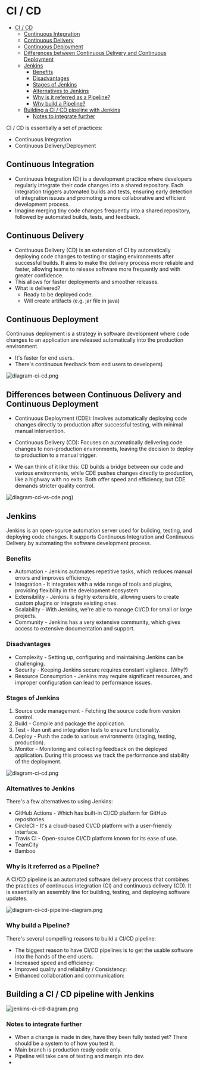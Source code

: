 # CI / CD
- [CI / CD](#ci--cd)
  - [Continuous Integration](#continuous-integration)
  - [Continuous Delivery](#continuous-delivery)
  - [Continuous Deployment](#continuous-deployment)
  - [Differences between Continuous Delivery and Continuous Deployment](#differences-between-continuous-delivery-and-continuous-deployment)
  - [Jenkins](#jenkins)
    - [Benefits](#benefits)
    - [Disadvantages](#disadvantages)
    - [Stages of Jenkins](#stages-of-jenkins)
    - [Alternatives to Jenkins](#alternatives-to-jenkins)
    - [Why is it referred as a Pipeline?](#why-is-it-referred-as-a-pipeline)
    - [Why build a Pipeline?](#why-build-a-pipeline)
  - [Building a CI / CD pipeline with Jenkins](#building-a-ci--cd-pipeline-with-jenkins)
    - [Notes to integrate further](#notes-to-integrate-further)

CI / CD is essentially a set of practices:
* Continuous Integration
* Continuous Delivery/Deployment

## Continuous Integration

* Continuous Integration (CI) is a development practice where developers regularly integrate their code changes into a shared repository. Each integration triggers automated builds and tests, ensuring early detection of integration issues and promoting a more collaborative and efficient development process.
* Imagine merging tiny code changes frequently into a shared repository, followed by automated builds, tests, and feedback. 

## Continuous Delivery

* Continuous Delivery (CD) is an extension of CI by automatically deploying code changes to testing or staging environments after successful builds. It aims to make the delivery process more reliable and faster, allowing teams to release software more frequently and with greater confidence.
* This allows for faster deployments and smoother releases.
* What is delivered?
  * Ready to be deployed code.
  * Will create artifacts (e.g. jar file in java)

## Continuous Deployment

Continuous deployment is a strategy in software development where code changes to an application are released automatically into the production environment.
* It's faster for end users.
* There's continuous feedback from end users to developers)

![diagram-ci-cd.png](../../readme-images/diagram-ci-cd.png)

## Differences between Continuous Delivery and Continuous Deployment

* Continuous Deployment (CDE): Involves automatically deploying code changes directly to production after successful testing, with minimal manual intervention.

* Continuous Delivery (CD): Focuses on automatically delivering code changes to non-production environments, leaving the decision to deploy to production to a manual trigger.

* We can think of it like this: CD builds a bridge between our code and various environments, while CDE pushes changes directly to production, like a highway with no exits. Both offer speed and efficiency, but CDE demands stricter quality control.

![diagram-cd-vs-cde.png)](../../readme-images/diagram-cd-vs-cde.png)

## Jenkins

Jenkins is an open-source automation server used for building, testing, and deploying code changes. It supports Continuous Integration and Continuous Delivery by automating the software development process.

### Benefits

* Automation - Jenkins automates repetitive tasks, which reduces manual errors and improves efficiency.
* Integration - It integrates with a wide range of tools and plugins, providing flexibility in the development ecosystem.
* Extensibility - Jenkins is highly extensible, allowing users to create custom plugins or integrate existing ones.
* Scalability - With Jenkins, we're able to manage CI/CD for small or large projects.
* Community - Jenkins has a very extensive community, which gives access to extensive documentation and support.

### Disadvantages

* Complexity - Setting up, configuring and maintaining Jenkins can be challenging.
* Security - Keeping Jenkins secure requires constant vigilance. (Why?)
* Resource Consumption - Jenkins may require significant resources, and improper configuration can lead to performance issues.

### Stages of Jenkins

1. Source code management - Fetching the source code from version control.
2. Build - Compile and package the application.
3. Test - Run unit and integration tests to ensure functionality.
4. Deploy - Push the code to various environments (staging, testing, production).
5. Monitor - Monitoring and collecting feedback on the deployed application. During this process we track the performance and stability of the deployment.


![diagram-ci-cd.png](../../readme-images/diagram-ci-cd.png)


### Alternatives to Jenkins

There's a few alternatives to using Jenkins:

* GitHub Actions - Which has built-in CI/CD platform for GitHub repositories.
* CircleCI - It's a cloud-based CI/CD platform with a user-friendly interface.
* Travis CI - Open-source CI/CD platform known for its ease of use.
* TeamCity
* Bamboo

### Why is it referred as a Pipeline?

A CI/CD pipeline is an automated software delivery process that combines the practices of continuous integration (CI) and continuous delivery (CD). It is essentially an assembly line for building, testing, and deploying software updates.

![diagram-ci-cd-pipeline-diagram.png](../../readme-images/diagram-ci-cd-pipeline-diagram.png)

### Why build a Pipeline?

There's several compelling reasons to build a CI/CD pipeline:
* The biggest reason to have CI/CD pipelines is to get the usable software into the hands of the end users. 
* Increased speed and efficiency:
* Improved quality and reliability / Consistency:
* Enhanced collaboration and communication:


## Building a CI / CD pipeline with Jenkins

![jenkins-ci-cd-diagram.png](../../readme-images/jenkins-ci-cd-diagram.png)

### Notes to integrate further

* When a change is made in dev, have they been fully tested yet? There should be a system to of how you test it.
* Main branch is production ready code only.
* Pipeline will take care of testing and mergin into dev.
* 